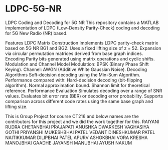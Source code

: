 # LDPC-5G-NR
LDPC Coding and Decoding for 5G NR 
This repository contains a MATLAB implementation of LDPC (Low-Density Parity-Check) coding and decoding for 5G New Radio (NR) based.

Features
LDPC Matrix Construction
Implements LDPC parity-check matrix based on 5G NR BG1 and BG2.
Uses a fixed lifting size of z = 52.
Expansion via circular permutation matrices derived from base graph indices.
Encoding
Parity bits generated using matrix operations and cyclic shifts.
Modulation and Channel Model
Modulation: BPSK (Binary Phase Shift Keying).
Channel: AWGN (Additive White Gaussian Noise).
Decoding Algorithms
Soft-decision decoding using the Min-Sum Algorithm.
Performance compared with:
Hard-decision decoding (bit-flipping algorithm).
Normal approximation bound.
Shannon limit for theoretical reference.
Performance Evaluation
Simulates decoding over a range of SNR values.
Evaluates bit error rate (BER) or decoding error probability.
Supports comparison across different code rates using the same base graph and lifting size.

This is Group Project for course CT216 and below names are the contributors for this project and we did the work together for this.
RAIYANI RUDRA CHETANBHAI 
PRAJAPATI ANUSHKA 
DWARKESH VAGHASIYA 
GOTHI PRIYANSHI MUKESHBHAI 
PATEL VEDANT DINESHKUMAR 
PATEL NAITIKKUMAR DILIPBHAI 
PATEL APURV ASHOKBHAI 
VORA KRESHA MANOJBHAI 
GAADHE JAYANSH MANUBHAI 
AYUSH NAKUM
